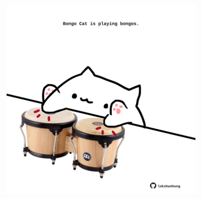 <!-- built at 05/08/2022, 02:48:57 UTC -->
<p align="center">
  <img width="500" height="500" src="./ReadmeImage.svg">
</p>

